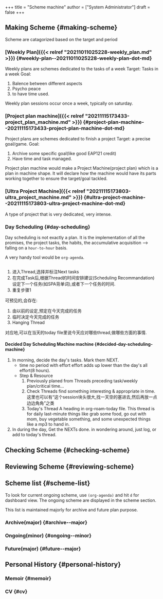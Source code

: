 +++
title = "Scheme machine"
author = ["System Administrator"]
draft = false
+++

## Making Scheme {#making-scheme}

Scheme are catagorized based on the target and period


### [Weekly Plan]({{< relref "20211011025228-weekly_plan.md" >}}) {#weekly-plan--20211011025228-weekly-plan-dot-md}

Weekly plans are schemes dedicated to the tasks of a week
Target: Tasks in a week
Goal:

1.  Balence between different aspects
2.  Psycho peace
3.  to have time used.

Weekly plan sessions occur once a week, typically on saturday.


### [Project plan machine]({{< relref "20211115173433-project_plan_machine.md" >}}) {#project-plan-machine--20211115173433-project-plan-machine-dot-md}

Project plans are schemes dedicated to finish a project
Target: a precise goal/game.
Goal:

1.  Archive some specific goal(like good EAP121 credit)
2.  Have time and task managed.

Project plan machine would make a Project Machine(project plan) which is a plan in machine shape. It will declare how the machine would have its parts working together to ensure the target/goal tackled.


### [Ultra Project Machine]({{< relref "20211115173803-ultra_project_machine.md" >}}) {#ultra-project-machine--20211115173803-ultra-project-machine-dot-md}

A type of project that is very dedicated, very intense.


### Day Scheduling {#day-scheduling}

Day scheduling is not exactly a plan. It is the implementation of all the promises, the project tasks, the habits, the accumulative acquisition --&gt; falling on a `hour-to-hour` basis.

A very handy tool would be `org-agenda`.

```clojure

```

1.  进入Thread,选择并标注Next tasks
2.  在完成Task后,根据Thread的时间安排建议(Scheduling Recommandation)设定下一个任务(如SPA背单词),或者下一个任务的时间.
3.  重复步骤1

可预见的,会存在:

1.  由以前的设定,预定在今天完成的任务
2.  临时决定今天完成的任务
3.  Hanging Thread

对应地,可以在当天的today file里说今天应对哪些thread,做哪些方面的事情.


#### Decided Day Scheduling Machine <span class="tag"><span class="machine">machine</span></span> {#decided-day-scheduling-machine}

1.  In morning, decide the day's tasks. Mark them NEXT.
    -   time
        no period
        with effort
        effort adds up lower than the day's all effort(8 hours).
    -   Step &amp; Resource
        1.  Previously planed
            from Threads preceding task/weekly plan/critical time...
        2.  Check Threads
            find something interesting &amp; appropriate in time.
            这里也可以有“这个session块头很大,找一天空的塞进去,然后再放一点边边角角”之类
        3.  Today's Thread
            A heading in org-roam-today file. This thread is for daily last-minute things like grab some food, go out with mom, buy vegetable something, and some unexpected things like a mp3 to hand in.
2.  In during the day, Get the NEXTs done.
    in wondering around, just log, or add to today's thread.


## Checking Scheme {#checking-scheme}


## Reviewing Scheme {#reviewing-scheme}


## Scheme list {#scheme-list}

To look for current ongoing scheme, use `(org-agenda)` and hit `d` for dashboard view. The ongoing scheme are displayed in the scheme section.

This list is maintained majorly for archive and future plan purpose.


### Archive(major) {#archive--major}


### Ongoing(minor) {#ongoing--minor}


### Future(major) {#future--major}


## Personal History {#personal-history}


### Memoir {#memoir}


### CV {#cv}